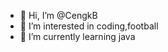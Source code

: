- 👋 Hi, I’m @CengkB
- 👀 I’m interested in coding,football
- 🌱 I’m currently learning java



<!---
CengkB/CengkB is a ✨ special ✨ repository because its `README.md` (this file) appears on your GitHub profile.
You can click the Preview link to take a look at your changes.
--->
